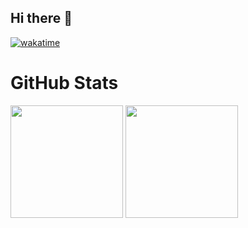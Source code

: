 ## Hi there 👋

[![wakatime](https://wakatime.com/badge/user/70ddbe18-d9cc-4e76-901b-edbd62f97640.svg)](https://wakatime.com/@difome)

<h1>GitHub Stats</h1>

<div>
  <img height="180em" src="https://github-readme-stats.vercel.app/api?username=difome&theme=highcontrast&show_icons=true&hide_border=true&count_private=true" />
  <img height="180em" src="https://github-readme-stats.vercel.app/api/top-langs/?username=difome&theme=highcontrast&show_icons=true&hide_border=true&layout=compact" />
</div>
